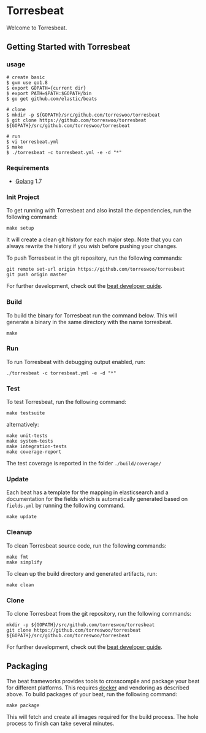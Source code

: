 # Torresbeat

Welcome to Torresbeat.

## Getting Started with Torresbeat

### usage
```
# create basic
$ gvm use go1.8
$ export GOPATH={current dir}
$ export PATH=$PATH:$GOPATH/bin
$ go get github.com/elastic/beats

# clone
$ mkdir -p ${GOPATH}/src/github.com/torreswoo/torresbeat
$ git clone https://github.com/torreswoo/torresbeat ${GOPATH}/src/github.com/torreswoo/torresbeat

# run
$ vi torresbeat.yml
$ make
$ ./torresbeat -c torresbeat.yml -e -d "*"
```
### Requirements

* [Golang](https://golang.org/dl/) 1.7

### Init Project
To get running with Torresbeat and also install the
dependencies, run the following command:

```
make setup
```

It will create a clean git history for each major step. Note that you can always rewrite the history if you wish before pushing your changes.

To push Torresbeat in the git repository, run the following commands:

```
git remote set-url origin https://github.com/torreswoo/torresbeat
git push origin master
```

For further development, check out the [beat developer guide](https://www.elastic.co/guide/en/beats/libbeat/current/new-beat.html).

### Build

To build the binary for Torresbeat run the command below. This will generate a binary
in the same directory with the name torresbeat.

```
make
```


### Run

To run Torresbeat with debugging output enabled, run:

```
./torresbeat -c torresbeat.yml -e -d "*"
```


### Test

To test Torresbeat, run the following command:

```
make testsuite
```

alternatively:
```
make unit-tests
make system-tests
make integration-tests
make coverage-report
```

The test coverage is reported in the folder `./build/coverage/`

### Update

Each beat has a template for the mapping in elasticsearch and a documentation for the fields
which is automatically generated based on `fields.yml` by running the following command.

```
make update
```


### Cleanup

To clean  Torresbeat source code, run the following commands:

```
make fmt
make simplify
```

To clean up the build directory and generated artifacts, run:

```
make clean
```


### Clone

To clone Torresbeat from the git repository, run the following commands:

```
mkdir -p ${GOPATH}/src/github.com/torreswoo/torresbeat
git clone https://github.com/torreswoo/torresbeat ${GOPATH}/src/github.com/torreswoo/torresbeat
```


For further development, check out the [beat developer guide](https://www.elastic.co/guide/en/beats/libbeat/current/new-beat.html).


## Packaging

The beat frameworks provides tools to crosscompile and package your beat for different platforms. This requires [docker](https://www.docker.com/) and vendoring as described above. To build packages of your beat, run the following command:

```
make package
```

This will fetch and create all images required for the build process. The hole process to finish can take several minutes.
